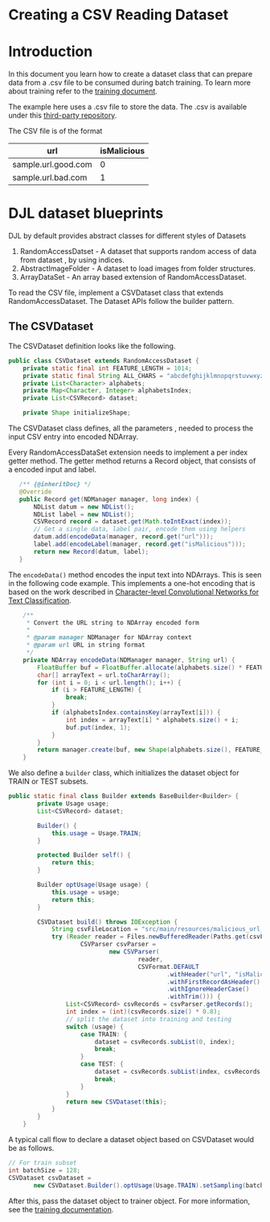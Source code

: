 # Creating a CSV Reading Dataset

# Introduction
In this document you learn how to create a dataset class that can prepare data from a .csv file to be consumed during batch training. To learn more about training refer to the [training document](training_model.md).

The example here uses a .csv file to store the data. The .csv is available under this [third-party repository](https://github.com/incertum/cyber-matrix-ai/tree/master/Malicious-URL-Detection-Deep-Learning).

The CSV file is of the format

|url   | isMalicious  |
|---|---|
| sample.url.good.com  | 0  |
| sample.url.bad.com  | 1  |


# DJL dataset blueprints

DJL by default provides abstract classes for different styles of Datasets

1. RandomAccessDatset - A dataset that supports random access of data from dataset , by using indices.
2. AbstractImageFolder - A dataset to load images from folder structures.
3. ArrayDataSet - An array based extension of RandomAccessDataset.

To read the CSV file, implement a CSVDataset class that extends RandomAccessDataset. The Dataset APIs follow the builder pattern.

## The CSVDataset


The CSVDataset definition looks like the following.


```java
public class CSVDataset extends RandomAccessDataset {
    private static final int FEATURE_LENGTH = 1014;
    private static final String ALL_CHARS = "abcdefghijklmnopqrstuvwxyz0123456789-,;.!?:'\"/\\|_@#$%^&*~`+ =<>()[]{}";
    private List<Character> alphabets;
    private Map<Character, Integer> alphabetsIndex;
    private List<CSVRecord> dataset;

    private Shape initializeShape;
```

The CSVDataset class defines, all the parameters , needed to process the input CSV entry into encoded NDArray.

Every RandomAccessDataSet extension needs to implement a per index getter method. The getter method returns a Record object, that consists of a encoded input and label.

 ```java
    /** {@inheritDoc} */
    @Override
    public Record get(NDManager manager, long index) {
        NDList datum = new NDList();
        NDList label = new NDList();
        CSVRecord record = dataset.get(Math.toIntExact(index));
        // Get a single data, label pair, encode them using helpers
        datum.add(encodeData(manager, record.get("url")));
        label.add(encodeLabel(manager, record.get("isMalicious")));
        return new Record(datum, label);
    }
```

The ```encodeData()```  method encodes the input text into NDArrays. This is seen in the following code example. This implements a one-hot encoding that is based on the work described in [Character-level Convolutional Networks for Text Classification](https://arxiv.org/abs/1509.01626).

```java
    /**
     * Convert the URL string to NDArray encoded form
     *
     * @param manager NDManager for NDArray context
     * @param url URL in string format
     */
    private NDArray encodeData(NDManager manager, String url) {
        FloatBuffer buf = FloatBuffer.allocate(alphabets.size() * FEATURE_LENGTH);
        char[] arrayText = url.toCharArray();
        for (int i = 0; i < url.length(); i++) {
            if (i > FEATURE_LENGTH) {
                break;
            }
            if (alphabetsIndex.containsKey(arrayText[i])) {
                int index = arrayText[i] * alphabets.size() + i;
                buf.put(index, 1);
            }
        }
        return manager.create(buf, new Shape(alphabets.size(), FEATURE_LENGTH));
    }
```

We also define  a ```builder``` class, which initializes the dataset object for TRAIN or TEST subsets.

```java
public static final class Builder extends BaseBuilder<Builder> {
        private Usage usage;
        List<CSVRecord> dataset;

        Builder() {
            this.usage = Usage.TRAIN;
        }

        protected Builder self() {
            return this;
        }

        Builder optUsage(Usage usage) {
            this.usage = usage;
            return this;
        }

        CSVDataset build() throws IOException {
            String csvFileLocation = "src/main/resources/malicious_url_data.csv";
            try (Reader reader = Files.newBufferedReader(Paths.get(csvFileLocation));
                    CSVParser csvParser =
                            new CSVParser(
                                    reader,
                                    CSVFormat.DEFAULT
                                            .withHeader("url", "isMalicious")
                                            .withFirstRecordAsHeader()
                                            .withIgnoreHeaderCase()
                                            .withTrim())) {
                List<CSVRecord> csvRecords = csvParser.getRecords();
                int index = (int)(csvRecords.size() * 0.8);
                // split the dataset into training and testing
                switch (usage) {
                    case TRAIN: {
                        dataset = csvRecords.subList(0, index);
                        break;
                    }
                    case TEST: {
                        dataset = csvRecords.subList(index, csvRecords.size());
                        break;
                    }
                }
                return new CSVDataset(this);
            }
        }
    }
```

A typical call flow to declare a dataset object based on CSVDataset would be as follows.

```java
// For train subset
int batchSize = 128;
CSVDataset csvDataset =
       new CSVDataset.Builder().optUsage(Usage.TRAIN).setSampling(batchSize, true).build();
```
After this, pass the dataset object to trainer object. For more information, see the [training documentation](training_model.md).
    
